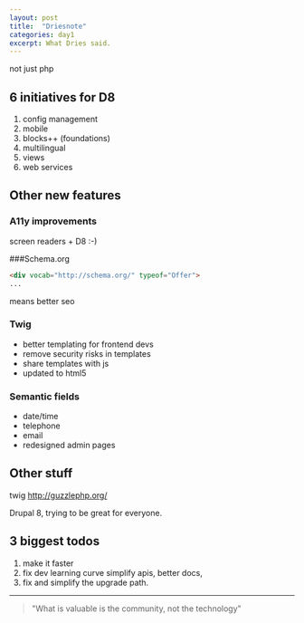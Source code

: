 ```yaml
---
layout: post
title:  "Driesnote"
categories: day1
excerpt: What Dries said.
---
```


not just php

## 6 initiatives for D8

1. config management
2. mobile
3. blocks++ (foundations)
4. multilingual
5. views
6. web services

## Other new features

### A11y improvements

screen readers + D8 :-)

###Schema.org

```html
<div vocab="http://schema.org/" typeof="Offer">
...
```

means better seo

### Twig

- better templating for frontend devs
- remove security risks in templates
- share templates with js
- updated to html5

### Semantic fields

- date/time
- telephone
- email
- redesigned admin pages

## Other stuff

twig
http://guzzlephp.org/

Drupal 8, trying to be great for everyone.

## 3 biggest todos

1. make it faster
2. fix dev learning curve
   simplify apis,
   better docs,
3. fix and simplify the upgrade path.

------

> "What is valuable is the community, not the technology"